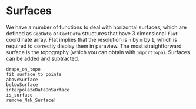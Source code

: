 # Surfaces

We have a number of functions to deal with horizontal surfaces, which are defined as `GeoData` or `CartData` structures that have 3 dimensional `flat` coordinate array. Flat implies that the resolution is `n` by `m` by `1`, which is required to correctly display them in paraview.
The most straightforward surface is the topography (which you can obtain with `importTopo`).
Surfaces can be added and subtracted.

```@docs
drape_on_topo
fit_surface_to_points
aboveSurface
belowSurface
interpolateDataOnSurface
is_surface
remove_NaN_Surface!
```
